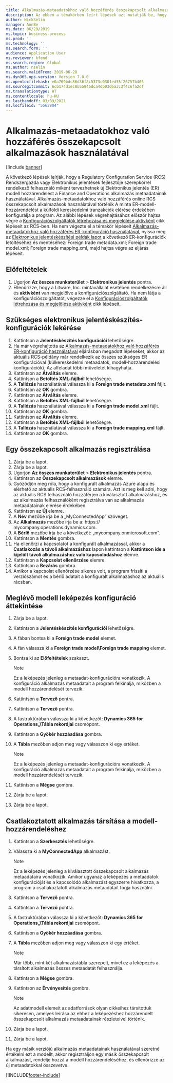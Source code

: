 ```yaml
---
title: Alkalmazás-metaadatokhoz való hozzáférés összekapcsolt alkalmazások használatával
description: Az ebben a témakörben leírt lépések azt mutatják be, hogy a Regulatory Configuration Service felhasználói hogyan tervezhetik meg egy új elektronikus jelentési modell hozzárendelését a metaadatok használatával.
author: NickSelin
manager: AnnBe
ms.date: 06/29/2019
ms.topic: business-process
ms.prod: ''
ms.technology: ''
ms.search.form: ''
audience: Application User
ms.reviewer: kfend
ms.search.region: Global
ms.author: nselin
ms.search.validFrom: 2019-06-28
ms.dyn365.ops.version: Version 7.0.0
ms.openlocfilehash: e0a769bdc86d36f8c5373c0301ed55f26757b405
ms.sourcegitcommit: 6cb174d1ec8b55946dca4db03d6a3c3f4c6fa2df
ms.translationtype: HT
ms.contentlocale: hu-HU
ms.lasthandoff: 03/09/2021
ms.locfileid: "5562904"
---
```

# <a name="access-application-metadata-by-using-connected-applications"></a>Alkalmazás-metaadatokhoz való hozzáférés összekapcsolt alkalmazások használatával

[!include [banner](../../includes/banner.md)]

A következő lépések leírják, hogy a Regulatory Configuration Service (RCS) Rendszergazda vagy Elektronikus jelentések fejlesztője szerepkörrel rendelkező felhasználó miként tervezhetnek új Elektronikus jelentés (ER) modell hozzárendelést a Finance and Operations alkalmazás metaadatainak használatával. Alkalmazás-metaadatokhoz való hozzáférés online RCS összekapcsolt alkalmazások használatával történik A minta ER-modell-hozzárendelést a külföldi kereskedelmi tranzakciók elérése érdekében konfigurálja a program. Az alábbi lépések végrehajtásához először hajtsa végre a [Konfigurációszolgáltatók létrehozása és megjelölése aktívként](er-configuration-provider-mark-it-active-2016-11.md) cikk lépéseit az RCS-ben. Ha nem végezte el a témakör lépéseit [Alkalmazás-metaadatokhoz való hozzáférés ER-konfiguráció használatával](access-application-metadata-er-configuration.md), nyissa meg az [Elektronikus jelentéskészítési példák lapot](https://go.microsoft.com/fwlink/?linkid=862266) a következő ER-konfigurációk letöltéséhez és mentéséhez: Foreign trade metadata.xml; Foreign trade model.xml; Foreign trade mapping.xml, majd hajtsa végre az eljárás lépéseit.

## <a name="prerequisites"></a>Előfeltételek
1. Ugorjon **Az összes munkaterület** > **Elektronikus jelentés** pontra. 
2. Ellenőrizze, hogy a Litware, Inc. mintavállalat esetében rendelkezésre áll és **aktívként** van megjelölve a konfigurációszolgáltató. Ha nem látja a konfigurációszolgáltatót, végezze el a [Konfigurációszolgáltatók létrehozása és megjelölése aktívként](er-configuration-provider-mark-it-active-2016-11.md) cikk lépéseit. 

## <a name="get-required-er-configurations"></a>Szükséges elektronikus jelentéskészítés-konfigurációk lekérése
1. Kattintson a **Jelentéskészítés konfigurációi** lehetőségre. 
2. Ha már végrehajtotta az [Alkalmazás-metaadatokhoz való hozzáférés ER-konfiguráció használatával](access-application-metadata-er-configuration.md) eljárásban megadott lépéseket, akkor az aktuális RCS-példány már rendelkezik az összes szükséges ER konfigurációval (külkereskedelmi metaadatok, modell-hozzárendelési konfigurációk). Az alfeladat többi műveletét kihagyhatja. 
3. Kattintson az **Átváltás** elemre. 
4. Kattintson a **Betöltés XML-fájlból** lehetőségre. 
5. A **Tallózás** használatával válassza ki a **Foreign trade metadata.xml** fájlt. 
6. Kattintson az **OK** gombra. 
7. Kattintson az **Átváltás** elemre. 
8. Kattintson a **Betöltés XML-fájlból** lehetőségre. 
9. A **Tallózás** használatával válassza ki a **Foreign trade model.xml** fájlt. 
10. Kattintson az **OK** gombra. 
11. Kattintson az **Átváltás** elemre. 
12. Kattintson a **Betöltés XML-fájlból** lehetőségre. 
13. A **Tallózás** használatával válassza ki a **Foreign trade mapping.xml** fájlt. 
14. Kattintson az **OK** gombra. 

## <a name="register-a-connected-application"></a>Egy összekapcsolt alkalmazás regisztrálása
1. Zárja be a lapot. 
2. Zárja be a lapot. 
3. Ugorjon **Az összes munkaterület** > **Elektronikus jelentés** pontra. 
4. Kattintson az **Összekapcsolt alkalmazások** elemre. 
5. Győződjön meg róla, hogy a konfigurált alkalmazás Azure alapú és elérhető az aktuális RCS-felhasználó számára. Azt is meg kell adni, hogy az aktuális RCS felhasználó hozzáférjen a kiválasztott alkalmazáshoz, és az alkalmazás felhasználóként regisztrálva van az alkalmazás metaadatainak elérése érdekében. 
6. Kattintson az **Új** elemre. 
7. A **Név** mezőbe írja be a „MyConnectedApp” szöveget. 
8. Az **Alkalmazás** mezőbe írja be a: https:// mycompany.operations.dynamics.com. 
9. A **Bérlő** mezőbe írja be a következőt: „mycompany.onmicrosoft.com”. 
10. Kattintson a **Mentés** gombra. 
11. Ha ellenőrzi a kapcsolatot a konfigurált alkalmazással, akkor a **Csatlakozás a távoli alkalmazáshoz** lapon kattintson a **Kattintson ide a kijelölt távoli alkalmazáshoz való kapcsolódáshoz** elemre. 
12. Kattintson a **Kapcsolat ellenőrzése** elemre. 
13. Kattintson a **Bezárás** gombra. 
14. Amikor a kapcsolat ellenőrzése sikeres volt, a program frissíti a verziószámot és a bérlő adatait a konfigurált alkalmazáshoz az aktuális rácsban. 

## <a name="review-existing-model-mapping-configuration"></a>Meglévő modell leképezés konfiguráció áttekintése
1. Zárja be a lapot. 
2. Kattintson a **Jelentéskészítés konfigurációi** lehetőségre. 
3. A fában bontsa ki a **Foreign trade model** elemet. 
4. A fán válassza ki a **Foreign trade model\Foreign trade mapping** elemet. 
5. Bontsa ki az **Előfeltételek** szakaszt. 

    > [!NOTE]
    > Ez a leképezés jelenleg a metaadat-konfigurációra vonatkozik. A konfiguráció alkalmazás metaadatait a program felkínálja, miközben a modell hozzárendelését tervezik. 

6. Kattintson a **Tervező** pontra. 
7. Kattintson a **Tervező** pontra. 
8. A fastruktúrában válassza ki a következőt: **Dynamics 365 for Operations„\Tábla rekordjai** csomópont. 
9. Kattintson a **Gyökér hozzáadása** gombra. 
10. A **Tábla** mezőben adjon meg vagy válasszon ki egy értéket. 

    > [!NOTE]
    > Ez a leképezés jelenleg a metaadat-konfigurációra vonatkozik. A konfiguráció alkalmazás metaadatait a program felkínálja, miközben a modell hozzárendelését tervezik. 

11. Kattintson a **Mégse** gombra. 
12. Zárja be a lapot. 
13. Zárja be a lapot. 

## <a name="assign-connected-application-to-model-mapping"></a>Csatlakoztatott alkalmazás társítása a modell-hozzárendeléshez 
1. Kattintson a **Szerkesztés** lehetőségre. 
2. Válassza ki a **MyConnectedApp** alkalmazást. 

    > [!NOTE]
    > Ez a leképezés jelenleg a kiválasztott összekapcsolt alkalmazás metaadataira vonatkozik. Amikor ugyanaz a leképezés a metaadatok konfigurációját és a kapcsolódó alkalmazást egyszerre hivatkozza, a program a csatlakoztatott alkalmazás metaadatait fogja használni. 

3. Kattintson a **Tervező** pontra. 
4. Kattintson a **Tervező** pontra. 
5. A fastruktúrában válassza ki a következőt: **Dynamics 365 for Operations„\Tábla rekordjai** csomópont. 
6. Kattintson a **Gyökér hozzáadása** gombra. 
7. A **Tábla** mezőben adjon meg vagy válasszon ki egy értéket. 

    > [!NOTE]
    > Már több, mint két alkalmazástábla szerepelt, mivel ez a leképezés a társított alkalmazás összes metaadatát felhasználja. 

8. Kattintson a **Mégse** gombra. 
9. Kattintson az **Érvényesítés** gombra. 

    > [!NOTE]
    > Az adatmodell elemeit az adatforrások olyan cikkeihez társítottuk sikeresen, amelyek leírása az ehhez a leképezéshez hozzárendelt összekapcsolt alkalmazás metaadatainak részleteivel történik. 

10. Zárja be a lapot. 
11. Zárja be a lapot. 

Ha egy másik verziójú alkalmazás metaadatainak használatával szeretné értékelni ezt a modellt, akkor regisztráljon egy másik összekapcsolt alkalmazást, rendelje hozzá a modell hozzárendeléséhez, és ellenőrizze az új metaadatokkal összevetve.


[!INCLUDE[footer-include](../../../../includes/footer-banner.md)]